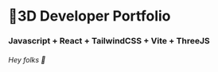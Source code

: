 # 🚀3D Developer Portfolio

### Javascript + React + TailwindCSS + Vite + ThreeJS
###### Hey folks 👻
